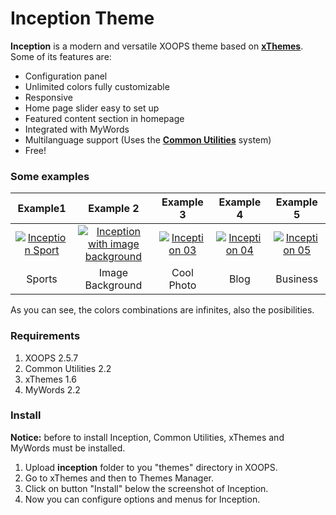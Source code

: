 Inception Theme
=========

__Inception__ is a modern and versatile XOOPS theme based on __[xThemes](https://github.com/bitcero/xthemes)__. Some of its features are:

* Configuration panel
* Unlimited colors fully customizable
* Responsive
* Home page slider easy to set up
* Featured content section in homepage
* Integrated with MyWords
* Multilanguage support (Uses the __[Common Utilities](https://github.com/bitcero/rmcommon)__ system)
* Free!

### Some examples

| Example1 | Example 2 | Example 3 | Example 4 | Example 5 |
|:-------:|:-------:|:-------:|:-------:|:-------:|
| [![Inception Sport](http://redmexico.com.mx/images/inception-01-th.jpg)](http://redmexico.com.mx/images/inception-01.jpg) | [![Inception with image background](http://redmexico.com.mx/images/inception-02-th.jpg)](http://redmexico.com.mx/images/inception-02.jpg) | [![Inception 03](http://redmexico.com.mx/images/inception-03-th.jpg)](http://redmexico.com.mx/images/inception-03.jpg) | [![Inception 04](http://redmexico.com.mx/images/inception-04-th.jpg)](http://redmexico.com.mx/images/inception-04.jpg) | [![Inception 05](http://redmexico.com.mx/images/inception-05-th.jpg)](http://redmexico.com.mx/images/inception-05.jpg) |
| Sports | Image Background | Cool Photo | Blog | Business |

As you can see, the colors combinations are infinites, also the posibilities.

### Requirements

1. XOOPS 2.5.7
2. Common Utilities 2.2
3. xThemes 1.6
4. MyWords 2.2

### Install
__Notice:__ before to install Inception, Common Utilities, xThemes and MyWords must be installed.

1. Upload __inception__ folder to you "themes" directory in XOOPS.
2. Go to xThemes and then to Themes Manager.
3. Click on button "Install" below the screenshot of Inception.
4. Now you can configure options and menus for Inception.
